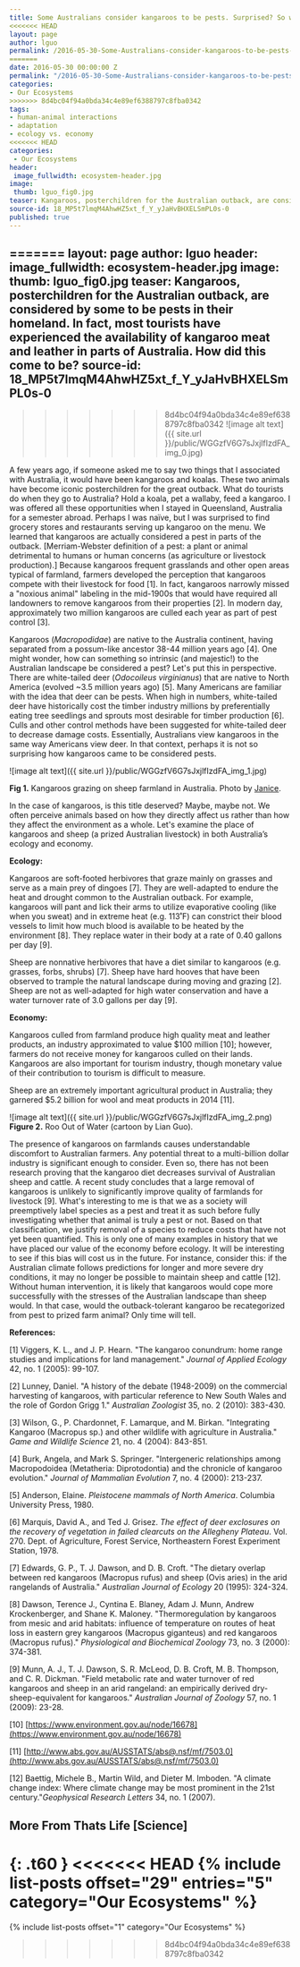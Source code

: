 ```yaml
---
title: Some Australians consider kangaroos to be pests. Surprised? So was I.
<<<<<<< HEAD
layout: page
author: lguo
permalink: /2016-05-30-Some-Australians-consider-kangaroos-to-be-pests-LGuo/
=======
date: 2016-05-30 00:00:00 Z
permalink: "/2016-05-30-Some-Australians-consider-kangaroos-to-be-pests-LGuo"
categories:
- Our Ecosystems
>>>>>>> 8d4bc04f94a0bda34c4e89ef6388797c8fba0342
tags:
- human-animal interactions
- adaptation
- ecology vs. economy
<<<<<<< HEAD
categories:
 - Our Ecosystems
header:
 image_fullwidth: ecosystem-header.jpg
image:
 thumb: lguo_fig0.jpg
teaser: Kangaroos, posterchildren for the Australian outback, are considered by some to be pests in their homeland. In fact, most tourists have experienced the availability of kangaroo meat and leather in parts of Australia. How did this come to be?
source-id: 18_MP5t7lmqM4AhwHZ5xt_f_Y_yJaHvBHXELSmPL0s-0
published: true
---
```

=======
layout: page
author: lguo
header:
  image_fullwidth: ecosystem-header.jpg
image:
  thumb: lguo_fig0.jpg
teaser: Kangaroos, posterchildren for the Australian outback, are considered by some
  to be pests in their homeland. In fact, most tourists have experienced the availability
  of kangaroo meat and leather in parts of Australia. How did this come to be?
source-id: 18_MP5t7lmqM4AhwHZ5xt_f_Y_yJaHvBHXELSmPL0s-0
---

>>>>>>> 8d4bc04f94a0bda34c4e89ef6388797c8fba0342
![image alt text]({{ site.url }}/public/WGGzfV6G7sJxjlfIzdFA_img_0.jpg)

A few years ago, if someone asked me to say two things that I associated with Australia, it would have been kangaroos and koalas. These two animals have become iconic posterchildren for the great outback. What do tourists do when they go to Australia? Hold a koala, pet a wallaby, feed a kangaroo. I was offered all these opportunities when I stayed in Queensland, Australia for a semester abroad. Perhaps I was naïve, but I was surprised to find grocery stores and restaurants serving up kangaroo on the menu. We learned that kangaroos are actually considered a pest in parts of the outback. [Merriam-Webster definition of a pest: a plant or animal detrimental to humans or human concerns (as agriculture or livestock production).] Because kangaroos frequent grasslands and other open areas typical of farmland, farmers developed the perception that kangaroos compete with their livestock for food [1]. In fact, kangaroos narrowly missed a "noxious animal" labeling in the mid-1900s that would have required all landowners to remove kangaroos from their properties [2]. In modern day, approximately two million kangaroos are culled each year as part of pest control [3].   

Kangaroos (*Macropodidae*) are native to the Australia continent, having separated from a possum-like ancestor 38-44 million years ago [4]. One might wonder, how can something so intrinsic (and majestic!) to the Australian landscape be considered a pest? Let's put this in perspective. There are white-tailed deer (*Odocoileus virginianus*) that are native to North America (evolved ~3.5 million years ago) [5]. Many Americans are familiar with the idea that deer can be pests. When high in numbers, white-tailed deer have historically cost the timber industry millions by preferentially eating tree seedlings and sprouts most desirable for timber production [6]. Culls and other control methods have been suggested for white-tailed deer to decrease damage costs. Essentially, Australians view kangaroos in the same way Americans view deer. In that context, perhaps it is not so surprising how kangaroos came to be considered pests. 

![image alt text]({{ site.url }}/public/WGGzfV6G7sJxjlfIzdFA_img_1.jpg)

**Fig 1.** Kangaroos grazing on sheep farmland in Australia. Photo by [Janice](http://anatlasinmypurse.com/australia-2000/).

In the case of kangaroos, is this title deserved? Maybe, maybe not. We often perceive animals based on how they directly affect us rather than how they affect the environment as a whole. Let's examine the place of kangaroos and sheep (a prized Australian livestock) in both Australia’s ecology and economy.

**Ecology:**

Kangaroos are soft-footed herbivores that graze mainly on grasses and serve as a main prey of dingoes [7]. They are well-adapted to endure the heat and drought common to the Australian outback. For example, kangaroos will pant and lick their arms to utilize evaporative cooling (like when you sweat) and in extreme heat (e.g. 113˚F) can constrict their blood vessels to limit how much blood is available to be heated by the environment [8]. They replace water in their body at a rate of 0.40 gallons per day [9].

Sheep are nonnative herbivores that have a diet similar to kangaroos (e.g. grasses, forbs, shrubs) [7]. Sheep have hard hooves that have been observed to trample the natural landscape during moving and grazing [2]. Sheep are not as well-adapted for high water conservation and have a water turnover rate of 3.0 gallons per day [9].

**Economy:**

Kangaroos culled from farmland produce high quality meat and leather products, an industry approximated to value $100 million [10]; however, farmers do not receive money for kangaroos culled on their lands. Kangaroos are also important for tourism industry, though monetary value of their contribution to tourism is difficult to measure.

Sheep are an extremely important agricultural product in Australia; they garnered $5.2 billion for wool and meat products in 2014 [11]. 

![image alt text]({{ site.url }}/public/WGGzfV6G7sJxjlfIzdFA_img_2.png)
**Figure 2.** Roo Out of Water (cartoon by Lian Guo).

The presence of kangaroos on farmlands causes understandable discomfort to Australian farmers. Any potential threat to a multi-billion dollar industry is significant enough to consider. Even so, there has not been research proving that the kangaroo diet decreases survival of Australian sheep and cattle. A recent study concludes that a large removal of kangaroos is unlikely to significantly improve quality of farmlands for livestock [9]. What's interesting to me is that we as a society will preemptively label species as a pest and treat it as such before fully investigating whether that animal is truly a pest or not. Based on that classification, we justify removal of a species to reduce costs that have not yet been quantified. This is only one of many examples in history that we have placed our value of the economy before ecology. It will be interesting to see if this bias will cost us in the future. For instance, consider this: if the Australian climate follows predictions for longer and more severe dry conditions, it may no longer be possible to maintain sheep and cattle [12]. Without human intervention, it is likely that kangaroos would cope more successfully with the stresses of the Australian landscape than sheep would. In that case, would the outback-tolerant kangaroo be recategorized from pest to prized farm animal? Only time will tell.

**References:**

[1] Viggers, K. L., and J. P. Hearn. "The kangaroo conundrum: home range studies and implications for land management." *Journal of Applied Ecology* 42, no. 1 (2005): 99-107.

[2] Lunney, Daniel. "A history of the debate (1948-2009) on the commercial harvesting of kangaroos, with particular reference to New South Wales and the role of Gordon Grigg 1." *Australian Zoologist* 35, no. 2 (2010): 383-430. 

[3] Wilson, G., P. Chardonnet, F. Lamarque, and M. Birkan. "Integrating Kangaroo (Macropus sp.) and other wildlife with agriculture in Australia." *Game and Wildlife Science* 21, no. 4 (2004): 843-851. 

[4] Burk, Angela, and Mark S. Springer. "Intergeneric relationships among Macropodoidea (Metatheria: Diprotodontia) and the chronicle of kangaroo evolution." *Journal of Mammalian Evolution* 7, no. 4 (2000): 213-237. 

[5] Anderson, Elaine. *Pleistocene mammals of North America*. Columbia University Press, 1980.

[6] Marquis, David A., and Ted J. Grisez. *The effect of deer exclosures on the recovery of vegetation in failed clearcuts on the Allegheny Plateau*. Vol. 270. Dept. of Agriculture, Forest Service, Northeastern Forest Experiment Station, 1978.

[7] Edwards, G. P., T. J. Dawson, and D. B. Croft. "The dietary overlap between red kangaroos (Macropus rufus) and sheep (Ovis aries) in the arid rangelands of Australia." *Australian Journal of Ecology* 20 (1995): 324-324.

[8] Dawson, Terence J., Cyntina E. Blaney, Adam J. Munn, Andrew Krockenberger, and Shane K. Maloney. "Thermoregulation by kangaroos from mesic and arid habitats: influence of temperature on routes of heat loss in eastern grey kangaroos (Macropus giganteus) and red kangaroos (Macropus rufus)." *Physiological and Biochemical Zoology* 73, no. 3 (2000): 374-381.

[9] Munn, A. J., T. J. Dawson, S. R. McLeod, D. B. Croft, M. B. Thompson, and C. R. Dickman. "Field metabolic rate and water turnover of red kangaroos and sheep in an arid rangeland: an empirically derived dry-sheep-equivalent for kangaroos." *Australian Journal of Zoology* 57, no. 1 (2009): 23-28.

[10] [https://www.environment.gov.au/node/16678](https://www.environment.gov.au/node/16678)

[11] [http://www.abs.gov.au/AUSSTATS/abs@.nsf/mf/7503.0](http://www.abs.gov.au/AUSSTATS/abs@.nsf/mf/7503.0)

[12] Baettig, Michele B., Martin Wild, and Dieter M. Imboden. "A climate change index: Where climate change may be most prominent in the 21st century."*Geophysical Research Letters* 34, no. 1 (2007).

## More From Thats Life [Science]
{: .t60 }
<<<<<<< HEAD
{% include list-posts offset="29" entries="5" category="Our Ecosystems" %}
=======
{% include list-posts offset="1" category="Our Ecosystems" %}
>>>>>>> 8d4bc04f94a0bda34c4e89ef6388797c8fba0342
